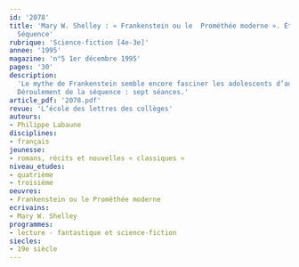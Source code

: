```yaml
---
id: '2078'
title: 'Mary W. Shelley : « Frankenstein ou le  Prométhée moderne ». Étude intégrale.
  Séquence'
rubrique: 'Science-fiction [4e-3e]'
annee: '1995'
magazine: 'n°5 1er décembre 1995'
pages: '30'
description: 
  'Le mythe de Frankenstein semble encore fasciner les adolescents d’aujourd’hui, et la vogue du fantastique et de l’épouvante au cinéma peut les inciter à découvrir le roman et les motiver à en entreprendre une étude plus approfondie. Le récit de Mary Shelley présente en outre de nombreux intérêts didactiques. Sa construction polyphonique offre à l’enseignant une situation d’apprentissage de la notion de point de vue. La fréquence des prolepses invite à s’interroger sur sa dimension tragique. Son appartenance à la science-fiction peut conduire à une caractérisation du genre et son ancrage dans le romantisme naissant à une recherche des thèmes fondateurs. Point d’arrivée de plusieurs mythes antiques (Prométhée) et bibliques (Adam), le roman est aussi le point de départ d’un mythe cinématographique fécond qui permet une étude comparative intéressante.
  Déroulement de la séquence : sept séances.'
article_pdf: '2078.pdf'
revue: 'L’école des lettres des collèges'
auteurs:
- Philippe Labaune
disciplines:
- français
jeunesse:
- romans, récits et nouvelles « classiques »
niveau_etudes:
- quatrième
- troisième
oeuvres:
- Frankenstein ou le Prométhée moderne
ecrivains:
- Mary W. Shelley
programmes:
- lecture - fantastique et science-fiction
siecles:
- 19e siècle
---
```

